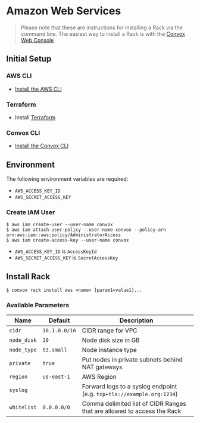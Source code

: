 # Amazon Web Services
> Please note that these are instructions for installing a Rack via the command line. The easiest way to install a Rack is with the [Convox Web Console](https://console.convox.com)

## Initial Setup

### AWS CLI

- [Install the AWS CLI](https://docs.aws.amazon.com/cli/latest/userguide/cli-chap-install.html)

### Terraform

- Install [Terraform](https://learn.hashicorp.com/terraform/getting-started/install.html)

### Convox CLI

- [Install the Convox CLI](../cli.md)

## Environment

The following environment variables are required:

- `AWS_ACCESS_KEY_ID`
- `AWS_SECRET_ACCESS_KEY`

### Create IAM User

    $ aws iam create-user --user-name convox
    $ aws iam attach-user-policy --user-name convox --policy-arn arn:aws:iam::aws:policy/AdministratorAccess
    $ aws iam create-access-key --user-name convox

- `AWS_ACCESS_KEY_ID` is `AccessKeyId`
- `AWS_SECRET_ACCESS_KEY` is `SecretAccessKey`

## Install Rack

    $ convox rack install aws <name> [param1=value1]...

### Available Parameters

| Name        | Default       | Description                                                             |
| ----------- | ------------- | ----------------------------------------------------------------------- |
| `cidr`      | `10.1.0.0/16` | CIDR range for VPC                                                      |
| `node_disk` | `20`          | Node disk size in GB                                                    |
| `node_type` | `t3.small`    | Node instance type                                                      |
| `private`   | `true`        | Put nodes in private subnets behind NAT gateways                        |
| `region`    | `us-east-1`   | AWS Region                                                              |
| `syslog`    |               | Forward logs to a syslog endpoint (e.g. `tcp+tls://example.org:1234`)   |
| `whitelist` | `0.0.0.0/0`   | Comma delimited list of CIDR Ranges that are allowed to access the Rack |
